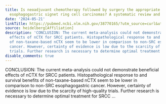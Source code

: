 ```yaml
---
title: Is neoadjuvant chemotherapy followed by surgery the appropriate treatment for
  esophagogastric signet ring cell carcinomas? A systematic review and meta-analysis
date: '2024-05-21'
linkTitle: https://pubmed.ncbi.nlm.nih.gov/38770165/?utm_source=curl&utm_medium=rss&utm_campaign=pubmed-2&utm_content=1FakS-2QOkCT8HsMOQP1bCRQ4YzyumYOmxmF0moLsQ3dFB1E9V&fc=20220326224207&ff=20240521183404&v=2.18.0.post9+e462414
source: heidelberg[Affiliation]
description: 'CONCLUSION: The current meta-analysis could not demonstrate beneficial
  effects of nCTX for SRCC patients. Histopathological response to and survival benefits
  of non-taxane-based nCTX seem to be lower in comparison to non-SRC esophagogastric
  cancer. However, certainty of evidence is low due to the scarcity of high-quality
  trials. Further research is necessary to determine optimal treatment for SRCC ...'
disable_comments: true
---
```

CONCLUSION: The current meta-analysis could not demonstrate beneficial effects of nCTX for SRCC patients. Histopathological response to and survival benefits of non-taxane-based nCTX seem to be lower in comparison to non-SRC esophagogastric cancer. However, certainty of evidence is low due to the scarcity of high-quality trials. Further research is necessary to determine optimal treatment for SRCC ...
